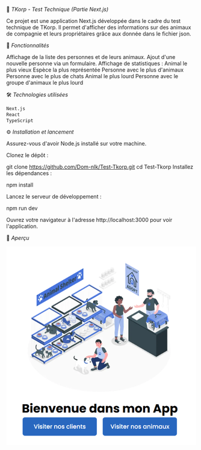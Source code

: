 🐾 *TKorp - Test Technique (Partie Next.js)*

Ce projet est une application Next.js développée dans le cadre du test technique de TKorp. Il permet d'afficher des informations sur des animaux de compagnie et leurs propriétaires grâce aux donnée dans le fichier json.

🚀 *Fonctionnalités*

Affichage de la liste des personnes et de leurs animaux.
Ajout d'une nouvelle personne via un formulaire.
Affichage de statistiques :
    Animal le plus vieux
    Espèce la plus représentée
    Personne avec le plus d'animaux
    Personne avec le plus de chats
    Animal le plus lourd
    Personne avec le groupe d'animaux le plus lourd

🛠️ *Technologies utilisées*

    Next.js
    React
    TypeScript

⚙️ *Installation et lancement*

Assurez-vous d'avoir Node.js installé sur votre machine.

Clonez le dépôt :

git clone https://github.com/Dom-nlk/Test-Tkorp.git
cd Test-Tkorp
Installez les dépendances :

npm install

Lancez le serveur de développement :

npm run dev

Ouvrez votre navigateur à l'adresse http://localhost:3000 pour voir l'application.

📸 *Aperçu*

![tkorp app test](image.png)
